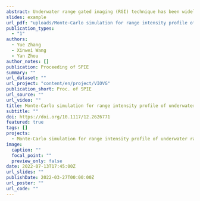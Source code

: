 ```yaml
---
abstract: Underwater range gated imaging (RGI) technique has been widely studied since it can well suppress scattering noise from water. The range intensity profile (RIP) plays a vital role in the image quality and range accuracy of underwater 2D and 3D RGI. The existing theoretical analysis for underwater RIPs mainly considers the attenuation effect of water on light propagation. However, it does not take into account the water scattering effect, and thus cannot fully reveal the characteristics of RIPs in underwater RGI. This paper has proposed a RIP analysis method for underwater RGI based on Monte Carlo method. The simulation results show that the water scattering significantly affects the properties of RIP, making it broadening and smoothing. The proposed method and conclusion will contribute to the design of underwater RGI systems, as well as optimizing their operating parameters.
slides: example
url_pdf: "uploads/Monte-Carlo simulation for range intensity profile of underwater range gated imaging.pdf"
publication_types:
  - "1"
authors:
  - Yue Zhang
  - Xinwei Wang
  - Yan Zhou
author_notes: []
publication: Proceeding of SPIE
summary: ""
url_dataset: ""
url_project: "content/en/project/VIOVG"
publication_short: Proc. of SPIE
url_source: ""
url_video: ""
title: Monte-Carlo simulation for range intensity profile of underwater range gated imaging
subtitle: ""
doi: https://doi.org/10.1117/12.2626771
featured: true
tags: []
projects:
  - Monte-Carlo simulation for range intensity profile of underwater range gated imaging
image:
  caption: ""
  focal_point: ""
  preview_only: false
date: 2022-07-13T17:45:00Z
url_slides: ""
publishDate: 2022-03-27T00:00:00Z
url_poster: ""
url_code: ""
---
```

